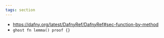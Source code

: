 ```yaml
---
tags: section
---
```


- https://dafny.org/latest/DafnyRef/DafnyRef#sec-function-by-method
- `ghost fn lemma() proof {}`
